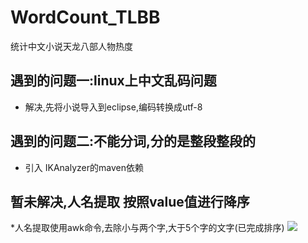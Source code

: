# WordCount_TLBB
统计中文小说天龙八部人物热度

## 遇到的问题一:linux上中文乱码问题
  * 解决,先将小说导入到eclipse,编码转换成utf-8
## 遇到的问题二:不能分词,分的是整段整段的
   * 引入 IKAnalyzer的maven依赖 
## 暂未解决,人名提取  按照value值进行降序
  *人名提取使用awk命令,去除小与两个字,大于5个字的文字(已完成排序)
![](https://github.com/realguoshuai/WordCount_TLBB/blob/master/WordCount_tlbb/src/main/resources/Image.png)

